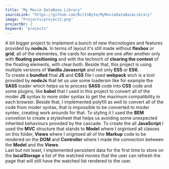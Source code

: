 ```yaml
---
title: "My Movie DataBase Library"
sourceLink: "https://github.com/BitInByte/MyMovieDataBaseLibrary"
image: "Projects/project2.png"
projectNr: 2
keyword: "projects"
---
```


A bit bigger project to implement a bunch of new thecnologies and features provided by **nodeJs**. In terms of layout it's still made without **flexbox** or **grid**, all of the elementes, the cards for example are one after another only with **floating positioning** and with the technich of **clearing the context** of the floating elements, with clear:both. Beside that, this project is using multiple versions of **Vanilla Javascript** and not only **ES5** or **ES6**.  
To create a **bundled** final **JS** and **CSS** file I used **webpack** wich is a tool provided by **nodeJs** that let us use some loadersm like for example the **SASS** loader which helps us to process **SASS** code into **CSS** code and some plugins, like **babel** that I used in this project to convert all of the moder **JS** syntax to more older syntax to get the maximum compatibility in each browser. Beside that, I implemented polyfill as well to convert all of the code from moder syntax, that is impossible to be converted to moder syntex, creating work arounds for that.
To styling it I used the **BEM** convetion to create a stylesheet that helps us avoiding some unexpected inherited behaviours provided by the cascade. To create the all **JavaScript** I used the **MVC** structure that stands to **Model** where I orginised all classes on this folder, **Views** where I orignised all of the **Markup** code to be rendered on the **DOM** and **Controller** where I made the connection between the **Model** and the **Views**.  
Last but not least, I implemented persistent data for the first time to store on the **localStorage** a list of the watched movies that the user can refresh the page that will still have the watched list rendered to the user.
